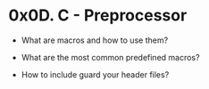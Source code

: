 # 0x0D. C - Preprocessor

- What are macros and how to use them?

- What are the most common predefined macros?

- How to include guard your header files?
